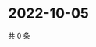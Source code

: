 # 2022-10-05

共 0 条

<!-- BEGIN WEIBO -->
<!-- 最后更新时间 Wed Oct 05 2022 01:36:50 GMT+0800 (China Standard Time) -->

<!-- END WEIBO -->

